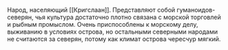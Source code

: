 Народ, населяющий [[Кригслаан]].
Представляют собой гуманоидов-северян, чья культура достаточно плотно связана с морской торговлей и рыбным промыслом.
Очень приспособлены к морскому делу, выживанию в условиях острова, но остальными северными народами не считаются за северян, потому как климат острова чересчур мягкий.
